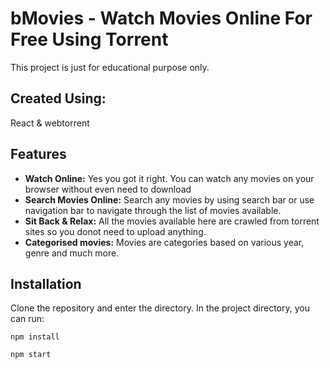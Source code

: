 # bMovies - Watch Movies Online For Free Using Torrent

This project is just for educational purpose only.

## Created Using:

React & webtorrent

## Features

- **Watch Online:** Yes you got it right. You can watch any movies on your browser without even need to download
- **Search Movies Online:** Search any movies by using search bar or use navigation bar to navigate through the list of movies available.
- **Sit Back & Relax:** All the movies available here are crawled from torrent sites so you donot need to upload anything.
- **Categorised movies:** Movies are categories based on various year, genre and much more.

## Installation

Clone the repository and enter the directory.
In the project directory, you can run:

```
npm install

npm start

```
